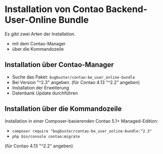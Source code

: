 # Installation von Contao Backend-User-Online Bundle

Es gibt zwei Arten der Installation.

* mit dem Contao-Manager 
* über die Kommandozeile


## Installation über Contao-Manager

* Suche das Paket: `bugbuster/contao-be_user_online-bundle`
* Bei Version "^2.3" angeben. (für Contao 4.13 "^2.2" angeben)
* Installation der Erweiterung
* Datenbank Update durchführen


## Installation über die Kommandozeile

Installation in einer Composer-basierenden Contao 5.1+ Managed-Edition:

* `composer require "bugbuster/contao-be_user_online-bundle:^2.3"`
* `php bin/console contao:migrate`

(für Contao 4.13 "^2.2" angeben)